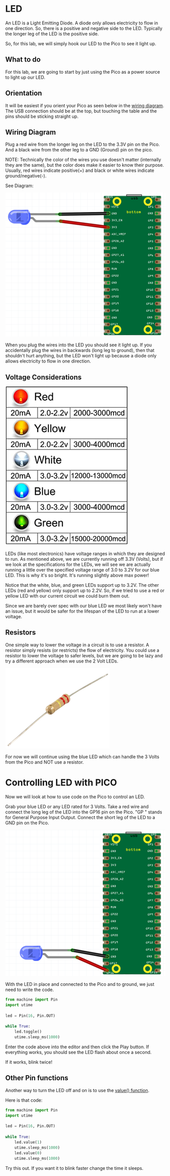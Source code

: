 # LED

An LED is a Light Emitting Diode.  A diode only allows electricity to flow in one direction.  So, there is a positive and negative side to the LED.  Typically the longer leg of the LED is the positive side.

So, for this lab, we will simply hook our LED to the Pico to see it light up. 

## What to do

For this lab, we are going to start by just using the Pico as a power source to light up our LED.  

## Orientation

It will be easiest if you orient your Pico as seen below in the [wiring diagram](#wiring-diagram).   
The USB connection should be at the top, but touching the table and the pins should be sticking straight up.

## Wiring Diagram

Plug a red wire from the longer leg on the LED to the 3.3V pin on the Pico. And a black wire from the other leg to a GND (Ground) pin on the pico.  

NOTE: Technically the color of the wires you use doesn't matter (internally they are the same), but the color does make it easier to know their purpose.  Usually, red wires indicate positive(+) and black or white wires indicate ground/negative(-). 

See Diagram:

![LED Wiring Diagram](/lessons/images/simple_led_bb.png)

When you plug the wires into the LED you should see it light up.  If you accidentally plug the wires in backwards (long leg to ground), then that shouldn't hurt anything, but the LED won't light up because a diode only allows electricity to flow in one direction.

## Voltage Considerations 

![LED Specification](/lessons/images/led_specs.png)

LEDs (like most electronics) have voltage ranges in which they are designed to run. As mentioned above, we are currently running off 3.3V (Volts), but if we look at the specifications for the LEDs, we will see we are actually running a little over the specified voltage range of 3.0 to 3.2V for our blue LED. This is why it's so bright. It's running slightly above max power! 

Notice that the white, blue, and green LEDs support up to 3.2V. The other LEDs (red and yellow) only support up to 2.2V.  So, if we tried to use a red or yellow LED with our current circuit we could burn them out.

Since we are barely over spec with our blue LED we most likely won't have an issue, but it would be safer for the lifespan of the LED to run at a lower voltage. 


## Resistors

 One simple way to lower the voltage in a circuit is to use a resistor.  A resistor simply resists (or restricts) the flow of electricity. You could use a resistor to lower the voltage to safer levels, but we are going to be lazy and try a different approach when we use the 2 Volt LEDs.

 ![Resistor](/lessons/images/resistor.png)

For now we will continue using the blue LED which can handle the 3 Volts from the Pico and NOT use a resistor.

# Controlling LED with PICO

Now we will look at how to use code on the Pico to control an LED.

Grab your blue LED or any LED rated for 3 Volts.  Take a red wire and connect the long leg of the LED into the GP16 pin on the Pico.  "GP " stands for General Purpose Input Output.  Connect the short leg of the LED to a GND pin on the Pico.

![Blink Diagram](/lessons/images/simple_led2_bb.png)

With the LED in place and connected to the Pico and to ground, we just need to write the code. 

``` Python
from machine import Pin
import utime

led = Pin(16, Pin.OUT)

while True:
    led.toggle()
    utime.sleep_ms(1000)
```

Enter the code above into the editor and then click the Play button.
If everything works, you should see the LED flash about once a second.

If it works, blink twice!

## Other Pin functions

Another way to turn the LED off and on is to use the [value() function](https://docs.micropython.org/en/latest/library/machine.Pin.html#machine.Pin.value).

Here is that code:

``` Python
from machine import Pin
import utime

led = Pin(16, Pin.OUT)

while True:
    led.value(1)
    utime.sleep_ms(1000)
    led.value(0)
    utime.sleep_ms(1000)
```

Try this out.  If you want it to blink faster change the time it sleeps.

